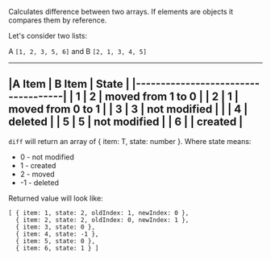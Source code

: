 Calculates difference between two arrays.
If elements are objects it compares them by reference.

Let's consider two lists:

A `[1, 2, 3, 5, 6]` and B `[2, 1, 3, 4, 5]`

--------------------------------------
|A Item | B Item | State             |
|------------------------------------|
| 1     | 2      | moved from 1 to 0 |
| 2     | 1      | moved from 0 to 1 |
| 3     | 3      | not modified      |
|       | 4      | deleted           |
| 5     | 5      | not modified      |
| 6     |        | created           |
--------------------------------------

`diff` will return an array of { item: T, state: number }.
Where state means:
  * 0 - not modified
  * 1 - created
  * 2 - moved
  * -1 - deleted

Returned value will look like:
```
[ { item: 1, state: 2, oldIndex: 1, newIndex: 0 },
  { item: 2, state: 2, oldIndex: 0, newIndex: 1 },
  { item: 3, state: 0 },
  { item: 4, state: -1 },
  { item: 5, state: 0 },
  { item: 6, state: 1 } ]
```
